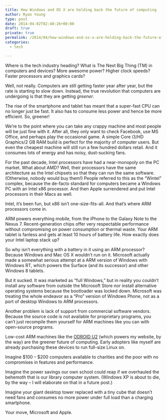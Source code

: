 ```yaml
---
title: How Windows and OS X are holding back the future of computing
author: Ryan Young
type: post
date: 2014-04-02T02:40:26+00:00
draft: true
private: true
permalink: /2014/04/how-windows-and-os-x-are-holding-back-the-future-of-computing/
categories:
  - tech

---
```

Where is the tech industry heading? What is The Next Big Thing (TM) in computers and devices? More awesome power? Higher clock speeds? Faster processors and graphics cards?

Well, not really. Computers are still getting faster year after year, but the rate is starting to slow down. Instead, the true revolution that computers are undergoing is that they are getting _greener_.

The rise of the smartphone and tablet has meant that a super-fast CPU can no longer just be fast. It also has to consume less power and hence be more efficient. So, greener!

We&#8217;re to the point where you can take any crappy machine and most people will be just fine with it. After all, they only want to check Facebook, use MS Office, and perhaps play the occasional game. A simple Core i3/HD Graphics/2 GB RAM build is perfect for the majority of computer users. But even the cheapest machine will still run a few hundred dollars retail. And it consumes lots of energy and has noisy, dust-sucking fans.

For the past decade, Intel processors have had a near-monopoly on the PC market. What about AMD? Well, their processors have the same architecture as the Intel chipsets so that they can run the same software. (Otherwise, nobody would buy them!) People referred to this as the &#8220;Wintel&#8221; complex, because the de-facto standard for computers became a Windows PC with an Intel x86 processor. And then Apple surrendered and put Intel processors in their Macs as well.

Intel, it&#8217;s been fun, but x86 isn&#8217;t one-size-fits-all. And that&#8217;s where ARM processors come in.

ARM powers everything mobile, from the iPhone to the Galaxy Note to the Nexus 7. Recent-generation chips offer very respectable performance without compromising on power consumption or thermal waste. Your ARM tablet is fanless and gets at least 10 hours of battery life. How exactly does your Intel laptop stack up?

So why isn&#8217;t everything with a battery in it using an ARM processor? Because Windows and Mac OS X wouldn&#8217;t run on it. Microsoft actually made a somewhat serious attempt at a ARM version of Windows with Windows RT, which powers the Surface (and its successor) and other Windows 8 tablets.

But it sucked. It was marketed as &#8220;full Windows,&#8221; but in reality you couldn&#8217;t install any software from outside the Microsoft Store nor install alternative operating systems because the bootloader was locked down. Microsoft was treating the whole endeavor as a &#8220;Pro&#8221; version of Windows Phone, not as a port of desktop Windows to ARM processors.

Another problem is lack of support from commercial software vendors. Because the source code is not available for proprietary programs, you can&#8217;t just recompile them yourself for ARM machines like you can with open-source programs.

Low-cost ARM machines like the [ODROID U2][1] (which powers my website, by the way) are the greener future of computing. Early adopters like myself are already purchasing these devices to run full-size Linux on.

Imagine $100 &#8211; $200 computers available to charities and the poor with no compromises in features and performance.

Imagine the power savings our own school could reap if we overhauled the behemoth that is our library computer system. (Windows XP is about to die, by the way &#8211; I will elaborate on that in a future post.)

Imagine your giant desktop tower replaced with a tiny cube that doesn&#8217;t need fans and consumes no more power under full load than a charging smartphone.

Your move, Microsoft and Apple.

 [1]: http://hardkernel.com/main/products/prdt_info.php?g_code=G135341370451